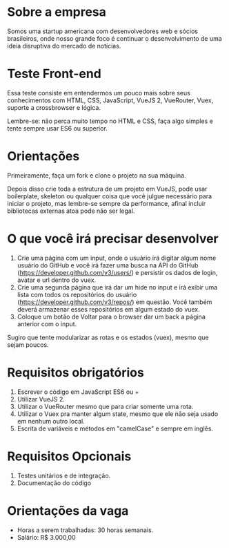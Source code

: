 # Sobre a empresa

Somos uma startup americana com desenvolvedores web e sócios brasileiros, onde nosso grande foco é continuar o desenvolvimento de uma ideia disruptiva do mercado de notícias.

# Teste Front-end

Essa teste consiste em entendermos um pouco mais sobre seus conhecimentos com HTML, CSS, JavaScript, VueJS 2, VueRouter, Vuex, suporte a crossbrowser e lógica.

Lembre-se: não perca muito tempo no HTML e CSS, faça algo simples e tente sempre usar ES6 ou superior.

# Orientações

Primeiramente, faça um fork e clone o projeto na sua máquina.

Depois disso crie toda a estrutura de um projeto em VueJS, pode usar boilerplate, skeleton ou qualquer coisa que você julgue necessário para iniciar o projeto, mas lembre-se sempre da performance, afinal incluir bibliotecas externas atoa pode não ser legal.

# O que você irá precisar desenvolver

1. Crie uma página com um input, onde o usuário irá digitar algum nome usuário do GitHub e você irá fazer uma busca na API do GitHub (https://developer.github.com/v3/users/) e persistir os dados de login, avatar e url dentro do vuex.
2. Crie uma segunda página que irá dar um hide no input e irá exibir uma lista com todos os repositórios do usuário (https://developer.github.com/v3/repos/) em questão. Você também deverá armazenar esses repositórios em algum estado do vuex.
3. Coloque um botão de Voltar para o browser dar um back a página anterior com o input.

Sugiro que tente modularizar as rotas e os estados (vuex), mesmo que sejam poucos.

# Requisitos obrigatórios

1. Escrever o código em JavaScript ES6 ou +
2. Utilizar VueJS 2.
3. Utilizar o VueRouter mesmo que para criar somente uma rota.
4. Utilizar o Vuex pra manter algum state, mesmo que ele não seja usado em nenhum outro local.
5. Escrita de variáveis e métodos em "camelCase" e sempre em inglês.

# Requisitos Opcionais 

1. Testes unitários e de integração.
2. Documentação do código

# Orientações da vaga

- Horas a serem trabalhadas: 30 horas semanais.
- Salário: R$ 3.000,00
